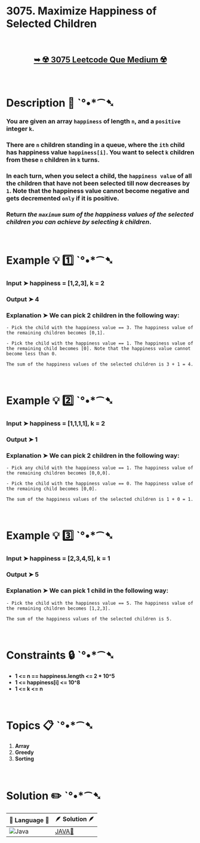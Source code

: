 # 3075. Maximize Happiness of Selected Children

</br>

<h2 align="center"> 

<a href="https://leetcode.com/problems/maximize-happiness-of-selected-children/?envType=daily-question&envId=2024-05-03"><strong>➥ ☢️ 3075 Leetcode Que Medium ☢️ </strong></a>
</h2>

</br>

# Description 📜 ˋ°•*⁀➷

### You are given an array `happiness` of length `n`, and a `positive` integer `k`.

### There are `n` children standing in a queue, where the `ith` child has happiness value `happiness[i]`. You want to select `k` children from these `n` children in `k` turns.

### In each turn, when you select a child, the `happiness value` of all the children that have not been selected till now decreases by `1`. Note that the happiness value cannot become negative and gets decremented `only` if it is positive.

### Return *the `maximum` sum of the happiness values of the selected children you can achieve by selecting k children*.



</br>

# Example 💡 1️⃣ ˋ°•*⁀➷

  ### Input  ➤ happiness = [1,2,3], k = 2

  ### Output  ➤ 4

  ### Explanation  ➤  We can pick 2 children in the following way:

    - Pick the child with the happiness value == 3. The happiness value of the remaining children becomes [0,1].

    - Pick the child with the happiness value == 1. The happiness value of the remaining child becomes [0]. Note that the happiness value cannot become less than 0.

    The sum of the happiness values of the selected children is 3 + 1 = 4.

</br>

# Example 💡 2️⃣ ˋ°•*⁀➷

  ### Input ➤  happiness = [1,1,1,1], k = 2

  ### Output  ➤ 1

  ### Explanation ➤  We can pick 2 children in the following way:
    - Pick any child with the happiness value == 1. The happiness value of the remaining children becomes [0,0,0].

    - Pick the child with the happiness value == 0. The happiness value of the remaining child becomes [0,0].

    The sum of the happiness values of the selected children is 1 + 0 = 1.


</br>

# Example 💡 3️⃣ ˋ°•*⁀➷

  ### Input ➤ happiness = [2,3,4,5], k = 1

  ### Output  ➤ 5

  ### Explanation  ➤ We can pick 1 child in the following way:
    - Pick the child with the happiness value == 5. The happiness value of the remaining children becomes [1,2,3].

    The sum of the happiness values of the selected children is 5.

</br>

# Constraints 🔒 ˋ°•*⁀➷

- **1 <= n == happiness.length <= 2 * 10^5**
- **1 <= happiness[i] <= 10^8**
- **1 <= k <= n**

</br>

# Topics 📋 ˋ°•*⁀➷

1. **Array**
2. **Greedy**
3. **Sorting**

</br>

# Solution ✏️ ˋ°•*⁀➷

| 📒 Language 📒  | 🪶 Solution 🪶 |
| ------------- | ------------- |
|  ![Java](https://img.shields.io/badge/java-%23ED8B00.svg?style=for-the-badge&logo=openjdk&logoColor=white)  | [JAVA🍁](https://github.com/Prakhar-002/LEETCODE/blob/main/%F0%9F%93%9C%20Daily%20Challange%20%F0%9F%92%A1/05%20May%20%F0%9F%8C%88%202024/09%20-%2005%20-%202024%20---%203075.%20Maximize%20Happiness%20of%20Selected%20Children%20%F0%9F%8D%81/%F0%9F%8D%81JAVA_3075_MaximizeHappinessOfSelectedChildren.java) |